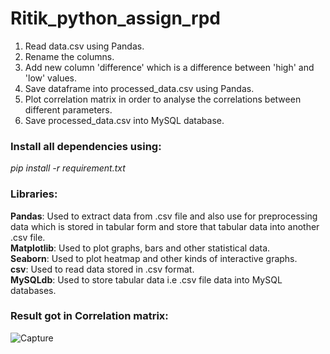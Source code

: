 # Ritik_python_assign_rpd
1. Read data.csv using Pandas.
2. Rename the columns.
3. Add new column 'difference' which is a difference between 'high' and 'low' values.
4. Save dataframe into processed_data.csv using Pandas.
5. Plot correlation matrix in order to analyse the correlations between different parameters.
6. Save processed_data.csv into MySQL database.

### Install all dependencies using:
*pip install -r requirement.txt*

### Libraries:
**Pandas**: Used to extract data from .csv file and also use for preprocessing data which is stored in tabular form and store that tabular data into another .csv file.<br>
**Matplotlib**: Used to plot graphs, bars and other statistical data.<br>
**Seaborn**: Used to plot heatmap and other kinds of interactive graphs.<br>
**csv**: Used to read data stored in .csv format.<br>
**MySQLdb**: Used to store tabular data i.e .csv file data into MySQL databases.<br>

### Result got in Correlation matrix:
![Capture](https://user-images.githubusercontent.com/68052449/135028278-58e0fe22-ba37-42fa-bcf2-edcdc1e1838b.PNG=250x250)



